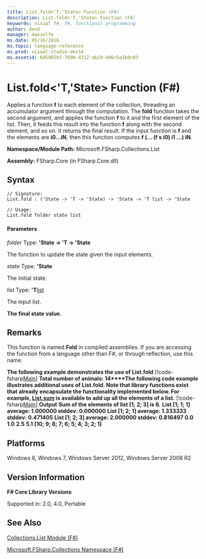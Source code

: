 ```yaml
---
title: List.fold<'T,'State> Function (F#)
description: List.fold<'T,'State> Function (F#)
keywords: visual f#, f#, functional programming
author: dend
manager: danielfe
ms.date: 05/16/2016
ms.topic: language-reference
ms.prod: visual-studio-dev14
ms.assetid: 6d59656f-7690-4312-ab29-406c5a1b0c03 
---
```


# List.fold<'T,'State> Function (F#)

Applies a function **f** to each element of the collection, threading an accumulator argument through the computation. The **fold** function takes the second argument, and applies the function **f** to it and the first element of the list. Then, it feeds this result into the function **f** along with the second element, and so on. It returns the final result. If the input function is **f** and the elements are **i0...iN**, then this function computes **f (... (f s i0) i1 ...) iN**.

**Namespace/Module Path:** Microsoft.FSharp.Collections.List

**Assembly:** FSharp.Core (in FSharp.Core.dll)


## Syntax

```
// Signature:
List.fold : ('State -> 'T -> 'State) -> 'State -> 'T list -> 'State

// Usage:
List.fold folder state list
```

#### Parameters
*folder*
Type: **'State -&gt; 'T -&gt; 'State**


The function to update the state given the input elements.


*state*
Type: **'State**


The initial state.


*list*
Type: **'T**[list](http://msdn.microsoft.com/en-us/library/c627b668-477b-4409-91ed-06d7f1b3e4a7)


The input list.



**The final state value.**
## Remarks
This function is named **Fold** in compiled assemblies. If you are accessing the function from a language other than F#, or through reflection, use this name.

**The following example demonstrates the use of List.fold**
[!code-fsharp[Main](snippets/fssamples101/snippet3006.fs)]
**Total number of animals: 14****The following code example illustrates additional uses of List.fold. Note that library functions exist that already encapsulate the functionality implemented below. For example, [List.sum](http://msdn.microsoft.com/en-us/library/54d47fe3-5ecf-4883-beb5-e915342a17f9) is available to add up all the elements of a list.**
[!code-fsharp[Main](snippets/fslists/snippet27.fs)]
**Output**
**Sum of the elements of list [1; 2; 3] is 6.**
**List [1; 1; 1] average: 1.000000 stddev: 0.000000**
**List [1; 2; 1] average: 1.333333 stddev: 0.471405**
**List [1; 2; 3] average: 2.000000 stddev: 0.816497**
**0.0**
**1.0**
**2.5**
**5.1**
**[10; 9; 8; 7; 6; 5; 4; 3; 2; 1]**
## Platforms
Windows 8, Windows 7, Windows Server 2012, Windows Server 2008 R2


## Version Information
**F# Core Library Versions**

Supported in: 2.0, 4.0, Portable


## See Also
[Collections.List Module &#40;F&#35;&#41;](Collections.List-Module-%5BFSharp%5D.md)

[Microsoft.FSharp.Collections Namespace &#40;F&#35;&#41;](Microsoft.FSharp.Collections-Namespace-%5BFSharp%5D.md)


